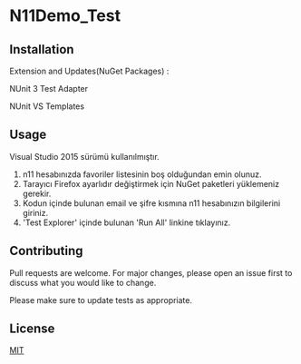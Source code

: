 # N11Demo_Test



## Installation
Extension and Updates(NuGet Packages) :

NUnit 3 Test Adapter

NUnit VS Templates



## Usage

Visual Studio 2015 sürümü kullanılmıştır.
1) n11 hesabınızda favoriler listesinin boş olduğundan emin olunuz.
2) Tarayıcı Firefox ayarlıdır değiştirmek için NuGet paketleri yüklemeniz gerekir.
3) Kodun içinde bulunan email ve şifre kısmına n11 hesabınızın bilgilerini giriniz.
4) 'Test Explorer' içinde bulunan 'Run All' linkine tıklayınız.



## Contributing
Pull requests are welcome. For major changes, please open an issue first to discuss what you would like to change.

Please make sure to update tests as appropriate.

## License
[MIT](https://choosealicense.com/licenses/mit/)
